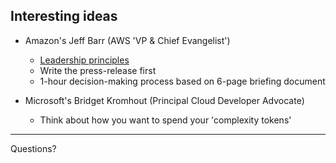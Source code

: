 ##  Interesting ideas

- Amazon's Jeff Barr (AWS 'VP & Chief Evangelist')
    - [Leadership principles](https://www.amazon.jobs/en/principles)
    - Write the press-release first
    - 1-hour decision-making process based on 6-page briefing document

- Microsoft's Bridget Kromhout (Principal Cloud Developer Advocate)
    - Think about how you want to spend your 'complexity tokens'

---

Questions?